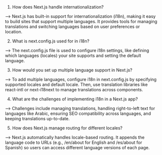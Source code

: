  <!-- Internationalization (i18n) -->

1. How does Next.js handle internationalization?

--> Next.js has built-in support for internationalization (i18n), making it easy to build sites that support multiple languages. It provides tools for managing translations and switching languages based on user preferences or location.


2. What is next.config.js used for in i18n?

--> The next.config.js file is used to configure i18n settings, like defining which languages (locales) your site supports and setting the default language.


3. How would you set up multiple language support in Next.js?

--> To add multiple languages, configure i18n in next.config.js by specifying supported locales and default locale. Then, use translation libraries like react-intl or next-i18next to manage translations across components.


4. What are the challenges of implementing i18n in a Next.js app?

--> Challenges include managing translations, handling right-to-left text for languages like Arabic, ensuring SEO compatibility across languages, and keeping translations up-to-date.


5. How does Next.js manage routing for different locales?

--> Next.js automatically handles locale-based routing. It appends the language code to URLs (e.g., /en/about for English and /es/about for Spanish) so users can access different language versions of each page.

